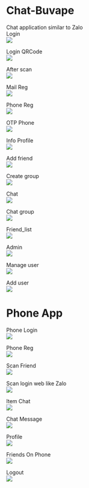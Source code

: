 # Chat-Buvape
Chat application similar to Zalo <br>
Login <br>
<img src="https://github.com/hmqiwtCode/Chat-Buvape/blob/master/imgs/index.PNG"><br>

Login QRCode <br>
<img src="https://github.com/hmqiwtCode/Chat-Buvape/blob/master/imgs/qr_code.PNG"><br>


After scan <br>
<img src="https://github.com/hmqiwtCode/Chat-Buvape/blob/master/imgs/scan_web.PNG"><br>


Mail Reg <br>
<img src="https://github.com/hmqiwtCode/Chat-Buvape/blob/master/imgs/mailreg.PNG"><br>

Phone Reg <br>
<img src="https://github.com/hmqiwtCode/Chat-Buvape/blob/master/imgs/phonereg.PNG"><br>


OTP Phone<br>
<img src="https://github.com/hmqiwtCode/Chat-Buvape/blob/master/imgs/otpphone.PNG"><br>

Info Profile<br>
<img src="https://github.com/hmqiwtCode/Chat-Buvape/blob/master/imgs/info.PNG"><br>

Add friend<br>
<img src="https://github.com/hmqiwtCode/Chat-Buvape/blob/master/imgs/add_friend.PNG"><br>

Create group<br>
<img src="https://github.com/hmqiwtCode/Chat-Buvape/blob/master/imgs/create_group.PNG"><br>

Chat<br>
<img src="https://github.com/hmqiwtCode/Chat-Buvape/blob/master/imgs/chat.PNG"><br>

Chat group<br>
<img src="https://github.com/hmqiwtCode/Chat-Buvape/blob/master/imgs/chat_group.PNG"><br>

Friend_list<br>
<img src="https://github.com/hmqiwtCode/Chat-Buvape/blob/master/imgs/friend_list.PNG"><br>

Admin<br>
<img src="https://github.com/hmqiwtCode/Chat-Buvape/blob/master/imgs/admin.PNG"><br>


Manage user<br>
<img src="https://github.com/hmqiwtCode/Chat-Buvape/blob/master/imgs/manage_user.PNG"><br>

Add user<br>
<img src="https://github.com/hmqiwtCode/Chat-Buvape/blob/master/imgs/add_user.PNG"><br>


<h1>Phone App</h1>

Phone Login<br>
<img src="https://github.com/hmqiwtCode/Chat-Buvape/blob/master/imgs/phone_login.PNG"><br>


Phone Reg<br>
<img src="https://github.com/hmqiwtCode/Chat-Buvape/blob/master/imgs/phone_reg.PNG"><br>


Scan Friend<br>
<img src="https://github.com/hmqiwtCode/Chat-Buvape/blob/master/imgs/scan_user.PNG"><br>


Scan login web like Zalo<br>
<img src="https://github.com/hmqiwtCode/Chat-Buvape/blob/master/imgs/scan_success.PNG"><br>


Item Chat<br>
<img src="https://github.com/hmqiwtCode/Chat-Buvape/blob/master/imgs/item_chat.PNG"><br>


Chat Message<br>
<img src="https://github.com/hmqiwtCode/Chat-Buvape/blob/master/imgs/chat_message.PNG"><br>


Profile<br>
<img src="https://github.com/hmqiwtCode/Chat-Buvape/blob/master/imgs/profile.PNG"><br>

Friends On Phone<br>
<img src="https://github.com/hmqiwtCode/Chat-Buvape/blob/master/imgs/friends_phone.PNG"><br>


Logout<br>
<img src="https://github.com/hmqiwtCode/Chat-Buvape/blob/master/imgs/logout.PNG"><br>







